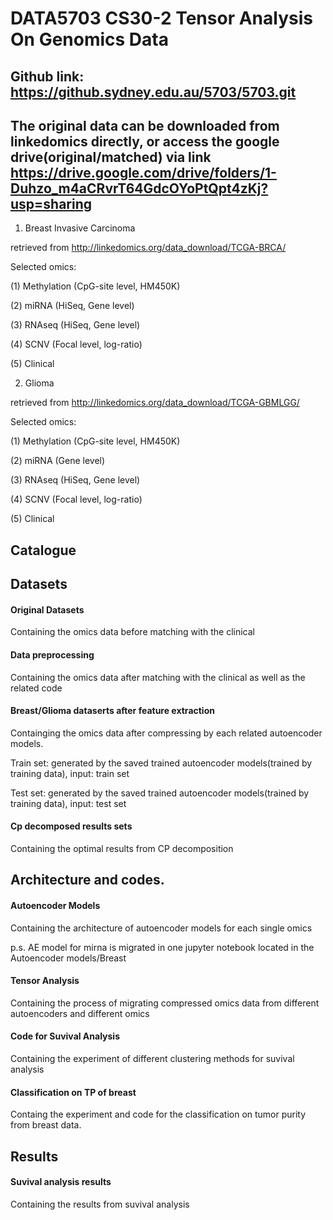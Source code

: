 # DATA5703 CS30-2 Tensor Analysis On Genomics Data

## Github link: https://github.sydney.edu.au/5703/5703.git

## The original data can be downloaded from linkedomics directly, or access the google drive(original/matched) via link https://drive.google.com/drive/folders/1-Duhzo_m4aCRvrT64GdcOYoPtQpt4zKj?usp=sharing


1. Breast Invasive Carcinoma

retrieved from http://linkedomics.org/data_download/TCGA-BRCA/

Selected omics:

  (1) Methylation (CpG-site level, HM450K)

  (2) miRNA (HiSeq, Gene level)

  (3) RNAseq (HiSeq, Gene level)

  (4) SCNV (Focal level, log-ratio)

  (5) Clinical

2. Glioma

retrieved from http://linkedomics.org/data_download/TCGA-GBMLGG/

Selected omics:

  (1) Methylation (CpG-site level, HM450K)

  (2) miRNA (Gene level)

  (3) RNAseq (HiSeq, Gene level)

  (4) SCNV (Focal level, log-ratio)

  (5) Clinical


## Catalogue
## Datasets

#### Original Datasets

Containing the omics data before matching with the clinical

#### Data preprocessing

Containing the omics data after matching with the clinical as well as the related code

#### Breast/Glioma dataserts after feature extraction

Containging the omics data after compressing by each related autoencoder models.

Train set: generated by the saved trained autoencoder models(trained by training data), input: train set

Test set: generated by the saved trained autoencoder models(trained by training data), input: test set

#### Cp decomposed results sets

Containing the optimal results from CP decomposition

## Architecture and codes.
#### Autoencoder Models

Containing the architecture of autoencoder models for each single omics

p.s. AE model for mirna is migrated in one jupyter notebook located in the Autoencoder models/Breast

#### Tensor Analysis

Containing the process of migrating compressed omics data from different autoencoders and different omics

#### Code for Suvival Analysis

Containing the experiment of different clustering methods for suvival analysis

#### Classification on TP of breast

Containg the experiment and code for the classification on tumor purity from breast data.

## Results

#### Suvival analysis results

Containing the results from suvival analysis





